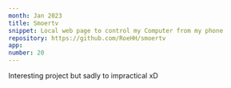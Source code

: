 ```yaml
---
month: Jan 2023
title: Smoertv
snippet: Local web page to control my Computer from my phone
repository: https://github.com/RoeHH/smoertv
app:
number: 20
---
```


Interesting project but sadly to impractical xD
